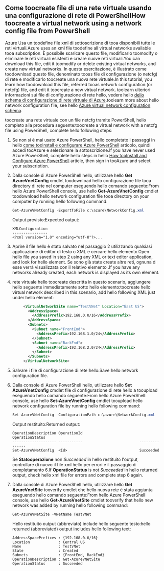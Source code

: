 ## <a name="how-toocreate-a-virtual-network-using-a-network-config-file-from-powershell"></a><span data-ttu-id="cc3a7-101">Come toocreate file di una rete virtuale usando una configurazione di rete di PowerShell</span><span class="sxs-lookup"><span data-stu-id="cc3a7-101">How toocreate a virtual network using a network config file from PowerShell</span></span>
<span data-ttu-id="cc3a7-102">Azure Usa un toodefine file xml di sottoscrizione di tooa disponibili tutte le reti virtuali.</span><span class="sxs-lookup"><span data-stu-id="cc3a7-102">Azure uses an xml file toodefine all virtual networks available tooa subscription.</span></span> <span data-ttu-id="cc3a7-103">È possibile scaricare questo file, modificarlo toomodify o eliminare le reti virtuali esistenti e creare nuove reti virtuali.</span><span class="sxs-lookup"><span data-stu-id="cc3a7-103">You can download this file, edit it toomodify or delete existing virtual networks, and create new virtual networks.</span></span> <span data-ttu-id="cc3a7-104">In questa esercitazione, è illustrato come toodownload questo file, denominato tooas file di configurazione (o netcfg) di rete e modificarlo toocreate una nuova rete virtuale.</span><span class="sxs-lookup"><span data-stu-id="cc3a7-104">In this tutorial, you learn how toodownload this file, referred tooas network configuration (or netcfg) file, and edit it toocreate a new virtual network.</span></span> <span data-ttu-id="cc3a7-105">toolearn ulteriori informazioni sui file di configurazione di rete hello, vedere hello [dello schema di configurazione di rete virtuale di Azure](https://msdn.microsoft.com/library/azure/jj157100.aspx).</span><span class="sxs-lookup"><span data-stu-id="cc3a7-105">toolearn more about hello network configuration file, see hello [Azure virtual network configuration schema](https://msdn.microsoft.com/library/azure/jj157100.aspx).</span></span>

<span data-ttu-id="cc3a7-106">toocreate una rete virtuale con un file netcfg tramite PowerShell, hello completo alla procedura seguente:</span><span class="sxs-lookup"><span data-stu-id="cc3a7-106">toocreate a virtual network with a netcfg file using PowerShell, complete hello following steps:</span></span>

1. <span data-ttu-id="cc3a7-107">Se non si è mai usato Azure PowerShell, hello completato i passaggi in hello [come tooInstall e configurare Azure PowerShell](/powershell/azureps-cmdlets-docs) articolo, quindi accedi tooAzure e selezionare la sottoscrizione.</span><span class="sxs-lookup"><span data-stu-id="cc3a7-107">If you have never used Azure PowerShell, complete hello steps in hello [How tooInstall and Configure Azure PowerShell](/powershell/azureps-cmdlets-docs) article, then sign in tooAzure and select your subscription.</span></span>
2. <span data-ttu-id="cc3a7-108">Dalla console di Azure PowerShell hello, utilizzare hello **Get AzureVnetConfig** cmdlet toodownload hello configurazione file tooa directory di rete nel computer eseguendo hello comando seguente:</span><span class="sxs-lookup"><span data-stu-id="cc3a7-108">From hello Azure PowerShell console, use hello **Get-AzureVnetConfig** cmdlet toodownload hello network configuration file tooa directory on your computer by running hello following command:</span></span> 
   
   ```powershell
   Get-AzureVNetConfig -ExportToFile c:\azure\NetworkConfig.xml
   ```
   
   <span data-ttu-id="cc3a7-109">Output previsto:</span><span class="sxs-lookup"><span data-stu-id="cc3a7-109">Expected output:</span></span>
  
      ```
      XMLConfiguration                                                                                                     
      ----------------                                                                                                     
      <?xml version="1.0" encoding="utf-8"?>...
      ```

3. <span data-ttu-id="cc3a7-110">Aprire il file hello è stato salvato nel passaggio 2 utilizzando qualsiasi applicazione di editor di testo o XML e cercare hello  **<VirtualNetworkSites>**  elemento.</span><span class="sxs-lookup"><span data-stu-id="cc3a7-110">Open hello file you saved in step 2 using any XML or text editor application, and look for hello **<VirtualNetworkSites>** element.</span></span> <span data-ttu-id="cc3a7-111">Se sono già state create altre reti, ognuna di esse verrà visualizzata con il relativo elemento **<VirtualNetworkSite>** .</span><span class="sxs-lookup"><span data-stu-id="cc3a7-111">If you have any networks already created, each network is displayed as its own **<VirtualNetworkSite>** element.</span></span>
4. <span data-ttu-id="cc3a7-112">rete virtuale hello toocreate descritta in questo scenario, aggiungere hello seguente immediatamente sotto hello  **<VirtualNetworkSites>**  elemento:</span><span class="sxs-lookup"><span data-stu-id="cc3a7-112">toocreate hello virtual network described in this scenario, add hello following XML just under hello **<VirtualNetworkSites>** element:</span></span>

   ```xml
        <VirtualNetworkSite name="TestVNet" Location="East US">
          <AddressSpace>
            <AddressPrefix>192.168.0.0/16</AddressPrefix>
          </AddressSpace>
          <Subnets>
            <Subnet name="FrontEnd">
              <AddressPrefix>192.168.1.0/24</AddressPrefix>
            </Subnet>
            <Subnet name="BackEnd">
              <AddressPrefix>192.168.2.0/24</AddressPrefix>
            </Subnet>
          </Subnets>
        </VirtualNetworkSite>
   ```
   
5. <span data-ttu-id="cc3a7-113">Salvare i file di configurazione di rete hello.</span><span class="sxs-lookup"><span data-stu-id="cc3a7-113">Save hello network configuration file.</span></span>
6. <span data-ttu-id="cc3a7-114">Dalla console di Azure PowerShell hello, utilizzare hello **Set AzureVnetConfig** cmdlet file di configurazione di rete hello a tooupload eseguendo hello comando seguente:</span><span class="sxs-lookup"><span data-stu-id="cc3a7-114">From hello Azure PowerShell console, use hello **Set-AzureVnetConfig** cmdlet tooupload hello network configuration file by running hello following command:</span></span> 
   
   ```powershell
   Set-AzureVNetConfig -ConfigurationPath c:\azure\NetworkConfig.xml
   ```
   
   <span data-ttu-id="cc3a7-115">Output restituito:</span><span class="sxs-lookup"><span data-stu-id="cc3a7-115">Returned output:</span></span>
   
      ```
      OperationDescription OperationId                          OperationStatus
      -------------------- -----------                          ---------------
      Set-AzureVNetConfig  <Id>                                 Succeeded 
      ```
   
   <span data-ttu-id="cc3a7-116">Se **Statooperazione** non *Succeeded* in hello restituito l'output, controllare di nuovo il file xml hello per errori e il passaggio di completamento 6.</span><span class="sxs-lookup"><span data-stu-id="cc3a7-116">If **OperationStatus** is not *Succeeded* in hello returned output, check hello xml file for errors and complete step 6 again.</span></span>

7. <span data-ttu-id="cc3a7-117">Dalla console di Azure PowerShell hello, utilizzare hello **Get AzureVnetSite** tooverify cmdlet che hello nuova rete è stata aggiunta eseguendo hello comando seguente:</span><span class="sxs-lookup"><span data-stu-id="cc3a7-117">From hello Azure PowerShell console, use hello **Get-AzureVnetSite** cmdlet tooverify that hello new network was added by running hello following command:</span></span> 

   ```powershell
   Get-AzureVNetSite -VNetName TestVNet
   ```
   
   <span data-ttu-id="cc3a7-118">Hello restituito output (abbreviato) include hello seguente testo:</span><span class="sxs-lookup"><span data-stu-id="cc3a7-118">hello returned (abbreviated) output includes hello following text:</span></span>
  
      ```
      AddressSpacePrefixes : {192.168.0.0/16}
      Location             : Central US
      Name                 : TestVNet
      State                : Created
      Subnets              : {FrontEnd, BackEnd}
      OperationDescription : Get-AzureVNetSite
      OperationStatus      : Succeeded
      ```
